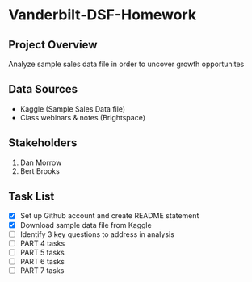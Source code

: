 # Vanderbilt-DSF-Homework

## Project Overview
Analyze sample sales data file in order to uncover growth opportunites

## Data Sources
- Kaggle (Sample Sales Data file)
- Class webinars & notes (Brightspace)

## Stakeholders
1. Dan Morrow
2. Bert Brooks

## Task List
- [X] Set up Github account and create README statement
- [X] Download sample data file from Kaggle
- [ ] Identify 3 key questions to address in analysis
- [ ] PART 4 tasks
- [ ] PART 5 tasks
- [ ] PART 6 tasks
- [ ] PART 7 tasks
